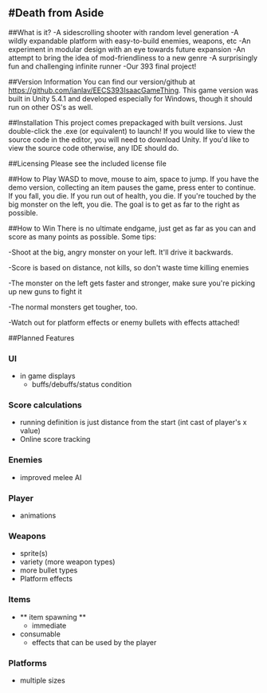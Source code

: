 #Death from Aside
----------------


##What is it?
-A sidescrolling shooter with random level generation
-A wildly expandable platform with easy-to-build enemies, weapons, etc
-An experiment in modular design with an eye towards future expansion
-An attempt to bring the idea of mod-friendliness to a new genre
-A surprisingly fun and challenging infinite runner
-Our 393 final project!

##Version Information
You can find our version/github at https://github.com/ianlav/EECS393IsaacGameThing. 
This game version was built in Unity 5.4.1 and developed especially for Windows, though it
should run on other OS's as well.

##Installation
This project comes prepackaged with built versions. Just double-click the .exe (or equivalent) to launch!
If you would like to view the source code in the editor, you will need to download Unity.
If you'd like to view the source code otherwise, any IDE should do.

##Licensing
Please see the included license file

##How to Play
WASD to move, mouse to aim, space to jump. If you have the demo version, collecting an item 
pauses the game, press enter to continue. If you fall, you die. If you run out of health, you
die. If you're touched by the big monster on the left, you die. The goal is to get as far to
the right as possible.

##How to Win
There is no ultimate endgame, just get as far as you can and score as many points as possible.
Some tips:

-Shoot at the big, angry monster on your left. It'll drive it backwards.

-Score is based on distance, not kills, so don't waste time killing enemies

-The monster on the left gets faster and stronger, make sure you're picking up new guns to fight it

-The normal monsters get tougher, too.

-Watch out for platform effects or enemy bullets with effects attached!


##Planned Features

### UI
- in game displays
  - buffs/debuffs/status condition

### Score calculations
- running definition is just distance from the start (int cast of player's x value)
- Online score tracking

### Enemies
- improved melee AI

### Player
- animations

### Weapons
- sprite(s)
- variety (more weapon types)
- more bullet types
- Platform effects

### Items
- ** item spawning **
  - immediate
- consumable
  - effects that can be used by the player

### Platforms
- multiple sizes